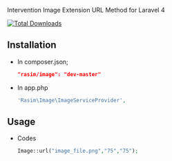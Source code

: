 Intervention Image Extension URL Method for Laravel 4

[![Total Downloads](https://poser.pugx.org/rasim/image/downloads.svg)](https://packagist.org/packages/rasim/image) 


Installation
----

* In composer.json;

    ```json
    "rasim/image": "dev-master"
    ```
    
* In app.php

    ```php
	'Rasim\Image\ImageServiceProvider',
    ```

Usage
----

* Codes

    ```php
   Image::url("image_file.png","75","75");
    ```
